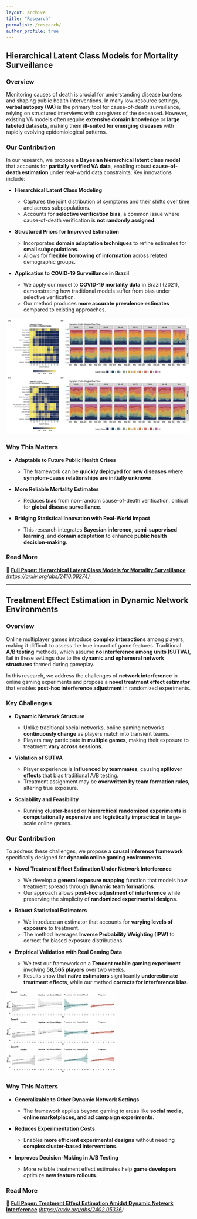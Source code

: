 ```yaml
---
layout: archive
title: "Research"
permalink: /research/
author_profile: true
---
```


## Hierarchical Latent Class Models for Mortality Surveillance

### Overview
Monitoring causes of death is crucial for understanding disease burdens and shaping public health interventions. In many low-resource settings, **verbal autopsy (VA)** is the primary tool for cause-of-death surveillance, relying on structured interviews with caregivers of the deceased. However, existing VA models often require **extensive domain knowledge** or **large labeled datasets**, making them **ill-suited for emerging diseases** with rapidly evolving epidemiological patterns.

### Our Contribution
In our research, we propose a **Bayesian hierarchical latent class model** that accounts for **partially verified VA data**, enabling robust **cause-of-death estimation** under real-world data constraints. Key innovations include:

- **Hierarchical Latent Class Modeling**  
  - Captures the joint distribution of symptoms and their shifts over time and across subpopulations.
  - Accounts for **selective verification bias**, a common issue where cause-of-death verification is **not randomly assigned**.

- **Structured Priors for Improved Estimation**  
  - Incorporates **domain adaptation techniques** to refine estimates for **small subpopulations**.
  - Allows for **flexible borrowing of information** across related demographic groups.

- **Application to COVID-19 Surveillance in Brazil**  
  - We apply our model to **COVID-19 mortality data** in Brazil (2021), demonstrating how traditional models suffer from bias under selective verification.
  - Our method produces **more accurate prevalence estimates** compared to existing approaches.
 
![Latent Class_Profiles](../images/R1_latent_class_profiles.png)

### Why This Matters
- **Adaptable to Future Public Health Crises**  
  - The framework can be **quickly deployed for new diseases** where **symptom-cause relationships are initially unknown**.
  
- **More Reliable Mortality Estimates**  
  - Reduces **bias** from non-random cause-of-death verification, critical for **global disease surveillance**.

- **Bridging Statistical Innovation with Real-World Impact**  
  - This research integrates **Bayesian inference**, **semi-supervised learning**, and **domain adaptation** to enhance **public health decision-making**.

### Read More
📄 **[Full Paper: Hierarchical Latent Class Models for Mortality Surveillance](#)** *(https://arxiv.org/abs/2410.09274)*

________________________________________________________________________________________________________________________________________

## Treatment Effect Estimation in Dynamic Network Environments

### Overview
Online multiplayer games introduce **complex interactions** among players, making it difficult to assess the true impact of game features. Traditional **A/B testing** methods, which assume **no interference among units (SUTVA)**, fail in these settings due to the **dynamic and ephemeral network structures** formed during gameplay.

In this research, we address the challenges of **network interference** in online gaming experiments and propose a **novel treatment effect estimator** that enables **post-hoc interference adjustment** in randomized experiments.

### Key Challenges
- **Dynamic Network Structure**  
  - Unlike traditional social networks, online gaming networks **continuously change** as players match into transient teams.
  - Players may participate in **multiple games**, making their exposure to treatment **vary across sessions**.

- **Violation of SUTVA**  
  - Player experience is **influenced by teammates**, causing **spillover effects** that bias traditional A/B testing.
  - Treatment assignment may be **overwritten by team formation rules**, altering true exposure.

- **Scalability and Feasibility**  
  - Running **cluster-based** or **hierarchical randomized experiments** is **computationally expensive** and **logistically impractical** in large-scale online games.

### Our Contribution
To address these challenges, we propose a **causal inference framework** specifically designed for **dynamic online gaming environments**.

- **Novel Treatment Effect Estimation Under Network Interference**  
  - We develop a **general exposure mapping** function that models how treatment spreads through **dynamic team formations**.
  - Our approach allows **post-hoc adjustment of interference** while preserving the simplicity of **randomized experimental designs**.

- **Robust Statistical Estimators**  
  - We introduce an estimator that accounts for **varying levels of exposure** to treatment.
  - The method leverages **Inverse Probability Weighting (IPW)** to correct for biased exposure distributions.

- **Empirical Validation with Real Gaming Data**  
  - We test our framework on a **Tencent mobile gaming experiment** involving **58,565 players** over two weeks.
  - Results show that **naïve estimators** significantly **underestimate treatment effects**, while our method **corrects for interference bias**.
    
<img src="images/R2_simulation_comparisons.png" alt="Treatment Effect Estimation Comparisons in Simulation Study" width="300">


### Why This Matters
- **Generalizable to Other Dynamic Network Settings**  
  - The framework applies beyond gaming to areas like **social media, online marketplaces, and ad campaign experiments**.

- **Reduces Experimentation Costs**  
  - Enables **more efficient experimental designs** without needing **complex cluster-based interventions**.

- **Improves Decision-Making in A/B Testing**  
  - More reliable treatment effect estimates help **game developers** optimize **new feature rollouts**.

### Read More
📄 **[Full Paper: Treatment Effect Estimation Amidst Dynamic Network Interference](#)** *(https://arxiv.org/abs/2402.05336)*  

